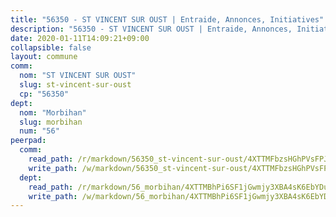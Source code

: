 ```yaml
---
title: "56350 - ST VINCENT SUR OUST | Entraide, Annonces, Initiatives"
description: "56350 - ST VINCENT SUR OUST | Entraide, Annonces, Initiatives"
date: 2020-01-11T14:09:21+09:00
collapsible: false
layout: commune
comm:
  nom: "ST VINCENT SUR OUST"
  slug: st-vincent-sur-oust
  cp: "56350"
dept:
  nom: "Morbihan"
  slug: morbihan
  num: "56"
peerpad:
  comm:
    read_path: /r/markdown/56350_st-vincent-sur-oust/4XTTMFbzsHGhPVsFPJjGS12pNMvWFNjCk58pdfQJebBm3ohRG
    write_path: /w/markdown/56350_st-vincent-sur-oust/4XTTMFbzsHGhPVsFPJjGS12pNMvWFNjCk58pdfQJebBm3ohRG-K3TgUE9PRSTd4QszwkQEAwhZCCLrwen4zxXCA3d8ywdKoSpcvgVybY2zFYZrjcdm7Ei7Ztxg2hkk1bf4EfMzy9m8KyXzuS7gKaTux8xkWjrxxvEqvcV4WrcFQW8235biQmhQroiN
  dept:
    read_path: /r/markdown/56_morbihan/4XTTMBhPi6SF1jGwmjy3XBA4sK6EbYDun44EYwF3irZ7aBa5U
    write_path: /w/markdown/56_morbihan/4XTTMBhPi6SF1jGwmjy3XBA4sK6EbYDun44EYwF3irZ7aBa5U-K3TgV3HyhWtqSpmJ2GGLPRtHigVTcxkFRVLMX5R66UyRAN55PNUQgmTNwaDuJmWps9EVWQzncDySYbA7Pg7qEdRXsayrZysPHK4HeKM3FG1U8vQvyUvaDoFo4L4Z8coFC71q4zES
---
```


